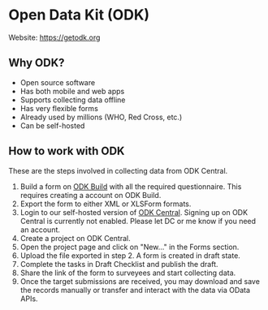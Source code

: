 # Open Data Kit (ODK)
Website: https://getodk.org

## Why ODK?
- Open source software
- Has both mobile and web apps
- Supports collecting data offline
- Has very flexible forms
- Already used by millions (WHO, Red Cross, etc.)
- Can be self-hosted

## How to work with ODK
These are the steps involved in collecting data from ODK Central.
1. Build a form on [ODK Build](https://build.getodk.org) with all the required questionnaire. This requires creating a account on ODK Build.
2. Export the form to either XML or XLSForm formats.
3. Login to our self-hosted version of [ODK Central](https://65.0.177.74). Signing up on ODK Central is currently not enabled. Please let DC or me know if you need an account.
4. Create a project on ODK Central.
5. Open the project page and click on "New..." in the Forms section.
6. Upload the file exported in step 2. A form is created in draft state.
7. Complete the tasks in Draft Checklist and publish the draft.
8. Share the link of the form to surveyees and start collecting data.
9. Once the target submissions are received, you may download and save the records manually or transfer and interact with the data via OData APIs.
